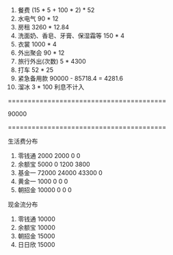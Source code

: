 

1. 餐费 (15 * 5 + 100 * 2) * 52
2. 水电气 90 * 12
3. 房租 3260 * 12.84
4. 洗面奶、香皂、牙膏、保湿霜等 150 * 4
5. 衣裳 1000 * 4
6. 外出聚会 90 * 12
7. 旅行外出(次数) 5 * 4300
8. 打车 52 * 25
9. 紧急备用款 90000 - 85718.4 = 4281.6
0. 溜冰 3 * 100 利息不计入

========================================

90000

========================================

生活费分布

1. 零钱通  2000  2000     0    0
2. 余额宝  5000     0  1200 3800
3. 基金一 72000 24000 43300    0
4. 黄金一  1000     0     0    0
5. 朝招金 10000     0     0    0

现金流分布

1. 零钱通 10000
2. 余额宝 10000
3. 朝招金 15000
4. 日日欣 15000